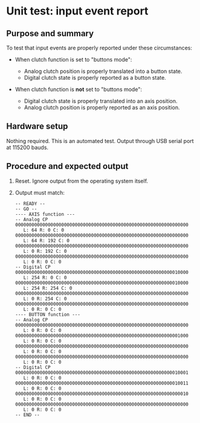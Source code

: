 # Unit test: input event report

## Purpose and summary

To test that input events are properly reported under these circumstances:

- When clutch function is set to "buttons mode":
  - Analog clutch position is properly translated into a button state.
  - Digital clutch state is properly reported as a button state.

- When clutch function is **not** set to "buttons mode":
  - Digital clutch state is properly translated into an axis position.
  - Analog clutch position is properly reported as an axis position.

## Hardware setup

Nothing required. This is an automated test.
Output through USB serial port at 115200 bauds.

## Procedure and expected output

1. Reset. Ignore output from the operating system itself.
2. Output must match:

   ```text
   -- READY --
   -- GO --
   ---- AXIS function ---
   -- Analog CP
   0000000000000000000000000000000000000000000000000000000000000000
      L: 64 R: 0 C: 0
   0000000000000000000000000000000000000000000000000000000000000000
      L: 64 R: 192 C: 0
   0000000000000000000000000000000000000000000000000000000000000000
      L: 0 R: 192 C: 0
   0000000000000000000000000000000000000000000000000000000000000000
      L: 0 R: 0 C: 0
   -- Digital CP
   0000000000000000000000000000000000000000000000000000000000010000
      L: 254 R: 0 C: 0
   0000000000000000000000000000000000000000000000000000000000010000
      L: 254 R: 254 C: 0
   0000000000000000000000000000000000000000000000000000000000000000
      L: 0 R: 254 C: 0
   0000000000000000000000000000000000000000000000000000000000000000
      L: 0 R: 0 C: 0
   ---- BUTTON function ---
   -- Analog CP
   0000000000000000000000000000000000000000000000000000000000000000
      L: 0 R: 0 C: 0
   0000000000000000000000000000000000000000000000000000000000001000
      L: 0 R: 0 C: 0
   0000000000000000000000000000000000000000000000000000000000000000
      L: 0 R: 0 C: 0
   0000000000000000000000000000000000000000000000000000000000000000
      L: 0 R: 0 C: 0
   -- Digital CP
   0000000000000000000000000000000000000000000000000000000000010001
      L: 0 R: 0 C: 0
   0000000000000000000000000000000000000000000000000000000000010011
      L: 0 R: 0 C: 0
   0000000000000000000000000000000000000000000000000000000000000010
      L: 0 R: 0 C: 0
   0000000000000000000000000000000000000000000000000000000000000000
      L: 0 R: 0 C: 0
   -- END --
   ```
